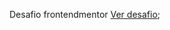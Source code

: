 Desafio frontendmentor
[Ver desafio](https://www.frontendmentor.io/challenges/ecommerce-product-page-UPsZ9MJp6/hub);